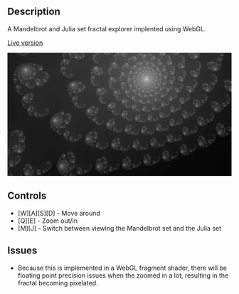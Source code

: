 ## Description

A Mandelbrot and Julia set fractal explorer implented using WebGL.

[Live version](https://hpnrep6.github.io/MandelbrotFractalExplorer/)

![Screenshot of fractal explorer](https://github.com/hpnrep6/MandelbrotFractalExplorer/blob/master/screenshot.png)

## Controls

- [W][A][S][D] - Move around
- [Q][E] - Zoom out/in
- [M][J] - Switch between viewing the Mandelbrot set and the Julia set

## Issues

- Because this is implemented in a WebGL fragment shader, there will be floating point precision issues when the zoomed in a lot, resulting in the fractal becoming pixelated.
